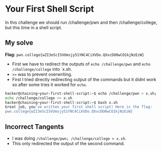 # Your First Shell Script
In this challenge we should run /challenge/pwn and then /challenge/college, but this time in a shell script.

## My solve
**Flag:** `pwn.college{wZI3eScISVUmsjy51YNC4CiXVDo.QXxcDO0wCO1kjNzEzW}`

- First we have to redirect the outputs of `echo /challenge/pwn` and `echo /challenge/college` into `x.sh.
- `>>` was to prevent overwriting.
- First I tried directly redirecting output of the commands but it didnt work so after some tries it worked for `echo`.

```bash
hacker@chaining~your-first-shell-script:~$ echo /challenge/pwn > x.sh;
echo /challenge/college >> x.sh
hacker@chaining~your-first-shell-script:~$ bash x.sh
Great job, you've written your first shell script! Here is the flag:
pwn.college{wZI3eScISVUmsjy51YNC4CiXVDo.QXxcDO0wCO1kjNzEzW}
```

## Incorrect Tangents
- I was doing `/challenge/pwn; /challenge/college > x.sh`.
- This only redirected the output of the second command.
